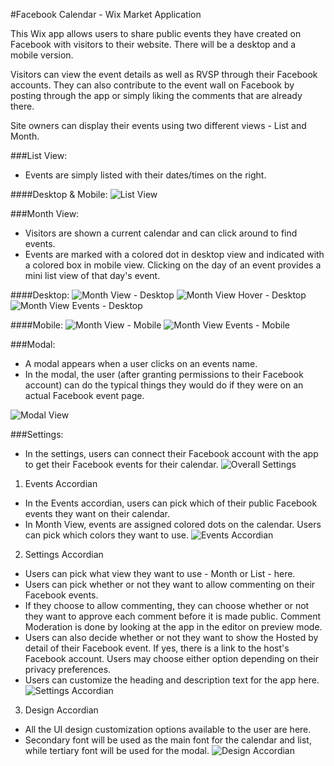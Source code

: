 #Facebook Calendar - Wix Market Application

This Wix app allows users to share public events they have created on Facebook with visitors to their website. There will be a desktop and a mobile version. 

Visitors can view the event details as well as RVSP through their Facebook accounts. They can also contribute to the event wall on Facebook by posting through the app or simply liking the comments that are already there.

Site owners can display their events using two different views - List and Month.

###List View:
- Events are simply listed with their dates/times on the right.

####Desktop & Mobile: 
![List View](https://www.github.com/jeffreywix/fb-cal-tpa/raw/master/wireframes/WixFacebookWireframeListView.gif "List View")

###Month View:
- Visitors are shown a current calendar and can click around to find events.
- Events are marked with a colored dot in desktop view and indicated with a colored box in mobile view. Clicking on the day of an event provides a mini list view of that day's event.

####Desktop:
![Month View - Desktop](https://www.github.com/jeffreywix/fb-cal-tpa/raw/master/wireframes/DesktopMonthView.gif "Month View - Desktop")
![Month View Hover - Desktop](http://www.github.com/jeffreywix/fb-cal-tpa/raw/master/wireframes/DesktopMonthViewHover.gif "Month View Hover - Desktop")
![Month View Events - Desktop](http://www.github.com/jeffreywix/fb-cal-tpa/raw/master/wireframes/DesktopMonthViewEvents.gif "Month View Events - Desktop")

####Mobile:
![Month View - Mobile](http://www.github.com/jeffreywix/fb-cal-tpa/raw/master/wireframes/MobileMonthView.gif "Month View - Mobile")
![Month View Events - Mobile](http://www.github.com/jeffreywix/fb-cal-tpa/raw/master/wireframes/MobileMonthViewEvents.gif "Month View Events - Mobile")


###Modal:
- A modal appears when a user clicks on an events name.
- In the modal, the user (after granting permissions to their Facebook account) can do the typical things they would do if they were on an actual Facebook event page.

![Modal View](https://www.github.com/jeffreywix/fb-cal-tpa/raw/master/wireframes/WixFacebookWireframeModal.jpg "Modal View")

###Settings:
- In the settings, users can connect their Facebook account with the app to get their Facebook events for their calendar.
![Overall Settings](https://www.github.com/jeffreywix/fb-cal-tpa/raw/master/wireframes/SettingsOverall.png "Overall Settings")

1. Events Accordian
  - In the Events accordian, users can pick which of their public Facebook events they want on their calendar.
  - In Month View, events are assigned colored dots on the calendar. Users can pick which colors they want to use.
![Events Accordian](https://www.github.com/jeffreywix/fb-cal-tpa/raw/master/wireframes/SettingsEvents.png "Events Accordian")

2. Settings Accordian
  - Users can pick what view they want to use - Month or List - here.
  - Users can pick whether or not they want to allow commenting on their Facebook events.
  - If they choose to allow commenting, they can choose whether or not they want to approve each comment before it is made public. Comment Moderation is done by looking at the app in the editor on preview mode.
  - Users can also decide whether or not they want to show the Hosted by detail of their Facebook event. If yes, there is a link to the host's Facebook account. Users may choose either option depending on their privacy preferences.
  - Users can customize the heading and description text for the app here.
![Settings Accordian](https://www.github.com/jeffreywix/fb-cal-tpa/raw/master/wireframes/SettingsSettings.png "Settings Accordian")

3. Design Accordian
  - All the UI design customization options available to the user are here.
  - Secondary font will be used as the main font for the calendar and list, while tertiary font will be used for the modal.
![Design Accordian](https://www.github.com/jeffreywix/fb-cal-tpa/raw/master/wireframes/SettingsDesign.png "Design Accordian")
